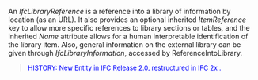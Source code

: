 An _IfcLibraryReference_ is a reference into a library of information by location (as an URL). It also provides an optional inherited _ItemReference_ key to allow more specific references to library sections or tables, and the inherited _Name_ attribute allows for a human interpretable identification of the library item. Also, general information on the external library can be given through _IfcLibraryInformation_, accessed by ReferenceIntoLibrary.

> <font color="#0000FF" size="-1">HISTORY: New Entity in IFC
		Release 2.0, restructured in IFC 2x . </font>